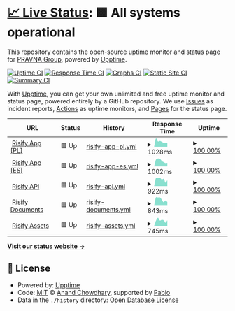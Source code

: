 # [📈 Live Status](https://PRAVNA-Group.github.io/risify-upptime): <!--live status--> **🟩 All systems operational**

This repository contains the open-source uptime monitor and status page for [PRAVNA Group](https://pravna.pl), powered by [Upptime](https://github.com/upptime/upptime).

[![Uptime CI](https://github.com/PRAVNA-Group/risify-upptime/workflows/Uptime%20CI/badge.svg)](https://github.com/PRAVNA-Group/risify-upptime/actions?query=workflow%3A%22Uptime+CI%22)
[![Response Time CI](https://github.com/PRAVNA-Group/risify-upptime/workflows/Response%20Time%20CI/badge.svg)](https://github.com/PRAVNA-Group/risify-upptime/actions?query=workflow%3A%22Response+Time+CI%22)
[![Graphs CI](https://github.com/PRAVNA-Group/risify-upptime/workflows/Graphs%20CI/badge.svg)](https://github.com/PRAVNA-Group/risify-upptime/actions?query=workflow%3A%22Graphs+CI%22)
[![Static Site CI](https://github.com/PRAVNA-Group/risify-upptime/workflows/Static%20Site%20CI/badge.svg)](https://github.com/PRAVNA-Group/risify-upptime/actions?query=workflow%3A%22Static+Site+CI%22)
[![Summary CI](https://github.com/PRAVNA-Group/risify-upptime/workflows/Summary%20CI/badge.svg)](https://github.com/PRAVNA-Group/risify-upptime/actions?query=workflow%3A%22Summary+CI%22)

With [Upptime](https://upptime.js.org), you can get your own unlimited and free uptime monitor and status page, powered entirely by a GitHub repository. We use [Issues](https://github.com/PRAVNA-Group/risify-upptime/issues) as incident reports, [Actions](https://github.com/PRAVNA-Group/risify-upptime/actions) as uptime monitors, and [Pages](https://PRAVNA-Group.github.io/risify-upptime) for the status page.

<!--start: status pages-->
<!-- This summary is generated by Upptime (https://github.com/upptime/upptime) -->
<!-- Do not edit this manually, your changes will be overwritten -->
<!-- prettier-ignore -->
| URL | Status | History | Response Time | Uptime |
| --- | ------ | ------- | ------------- | ------ |
| <img alt="" src="https://icons.duckduckgo.com/ip3/panel.risify.pl.ico" height="13"> [Risify App [PL]](https://panel.risify.pl) | 🟩 Up | [risify-app-pl.yml](https://github.com/PRAVNA-Group/risify-upptime/commits/HEAD/history/risify-app-pl.yml) | <details><summary><img alt="Response time graph" src="./graphs/risify-app-pl/response-time-week.png" height="20"> 1028ms</summary><br><a href="https://PRAVNA-Group.github.io/risify-upptime/history/risify-app-pl"><img alt="Response time 898" src="https://img.shields.io/endpoint?url=https%3A%2F%2Fraw.githubusercontent.com%2FPRAVNA-Group%2Frisify-upptime%2FHEAD%2Fapi%2Frisify-app-pl%2Fresponse-time.json"></a><br><a href="https://PRAVNA-Group.github.io/risify-upptime/history/risify-app-pl"><img alt="24-hour response time 779" src="https://img.shields.io/endpoint?url=https%3A%2F%2Fraw.githubusercontent.com%2FPRAVNA-Group%2Frisify-upptime%2FHEAD%2Fapi%2Frisify-app-pl%2Fresponse-time-day.json"></a><br><a href="https://PRAVNA-Group.github.io/risify-upptime/history/risify-app-pl"><img alt="7-day response time 1028" src="https://img.shields.io/endpoint?url=https%3A%2F%2Fraw.githubusercontent.com%2FPRAVNA-Group%2Frisify-upptime%2FHEAD%2Fapi%2Frisify-app-pl%2Fresponse-time-week.json"></a><br><a href="https://PRAVNA-Group.github.io/risify-upptime/history/risify-app-pl"><img alt="30-day response time 870" src="https://img.shields.io/endpoint?url=https%3A%2F%2Fraw.githubusercontent.com%2FPRAVNA-Group%2Frisify-upptime%2FHEAD%2Fapi%2Frisify-app-pl%2Fresponse-time-month.json"></a><br><a href="https://PRAVNA-Group.github.io/risify-upptime/history/risify-app-pl"><img alt="1-year response time 898" src="https://img.shields.io/endpoint?url=https%3A%2F%2Fraw.githubusercontent.com%2FPRAVNA-Group%2Frisify-upptime%2FHEAD%2Fapi%2Frisify-app-pl%2Fresponse-time-year.json"></a></details> | <details><summary><a href="https://PRAVNA-Group.github.io/risify-upptime/history/risify-app-pl">100.00%</a></summary><a href="https://PRAVNA-Group.github.io/risify-upptime/history/risify-app-pl"><img alt="All-time uptime 99.98%" src="https://img.shields.io/endpoint?url=https%3A%2F%2Fraw.githubusercontent.com%2FPRAVNA-Group%2Frisify-upptime%2FHEAD%2Fapi%2Frisify-app-pl%2Fuptime.json"></a><br><a href="https://PRAVNA-Group.github.io/risify-upptime/history/risify-app-pl"><img alt="24-hour uptime 100.00%" src="https://img.shields.io/endpoint?url=https%3A%2F%2Fraw.githubusercontent.com%2FPRAVNA-Group%2Frisify-upptime%2FHEAD%2Fapi%2Frisify-app-pl%2Fuptime-day.json"></a><br><a href="https://PRAVNA-Group.github.io/risify-upptime/history/risify-app-pl"><img alt="7-day uptime 100.00%" src="https://img.shields.io/endpoint?url=https%3A%2F%2Fraw.githubusercontent.com%2FPRAVNA-Group%2Frisify-upptime%2FHEAD%2Fapi%2Frisify-app-pl%2Fuptime-week.json"></a><br><a href="https://PRAVNA-Group.github.io/risify-upptime/history/risify-app-pl"><img alt="30-day uptime 100.00%" src="https://img.shields.io/endpoint?url=https%3A%2F%2Fraw.githubusercontent.com%2FPRAVNA-Group%2Frisify-upptime%2FHEAD%2Fapi%2Frisify-app-pl%2Fuptime-month.json"></a><br><a href="https://PRAVNA-Group.github.io/risify-upptime/history/risify-app-pl"><img alt="1-year uptime 99.98%" src="https://img.shields.io/endpoint?url=https%3A%2F%2Fraw.githubusercontent.com%2FPRAVNA-Group%2Frisify-upptime%2FHEAD%2Fapi%2Frisify-app-pl%2Fuptime-year.json"></a></details>
| <img alt="" src="https://icons.duckduckgo.com/ip3/app.risify.es.ico" height="13"> [Risify App [ES]](https://app.risify.es) | 🟩 Up | [risify-app-es.yml](https://github.com/PRAVNA-Group/risify-upptime/commits/HEAD/history/risify-app-es.yml) | <details><summary><img alt="Response time graph" src="./graphs/risify-app-es/response-time-week.png" height="20"> 1002ms</summary><br><a href="https://PRAVNA-Group.github.io/risify-upptime/history/risify-app-es"><img alt="Response time 940" src="https://img.shields.io/endpoint?url=https%3A%2F%2Fraw.githubusercontent.com%2FPRAVNA-Group%2Frisify-upptime%2FHEAD%2Fapi%2Frisify-app-es%2Fresponse-time.json"></a><br><a href="https://PRAVNA-Group.github.io/risify-upptime/history/risify-app-es"><img alt="24-hour response time 636" src="https://img.shields.io/endpoint?url=https%3A%2F%2Fraw.githubusercontent.com%2FPRAVNA-Group%2Frisify-upptime%2FHEAD%2Fapi%2Frisify-app-es%2Fresponse-time-day.json"></a><br><a href="https://PRAVNA-Group.github.io/risify-upptime/history/risify-app-es"><img alt="7-day response time 1002" src="https://img.shields.io/endpoint?url=https%3A%2F%2Fraw.githubusercontent.com%2FPRAVNA-Group%2Frisify-upptime%2FHEAD%2Fapi%2Frisify-app-es%2Fresponse-time-week.json"></a><br><a href="https://PRAVNA-Group.github.io/risify-upptime/history/risify-app-es"><img alt="30-day response time 951" src="https://img.shields.io/endpoint?url=https%3A%2F%2Fraw.githubusercontent.com%2FPRAVNA-Group%2Frisify-upptime%2FHEAD%2Fapi%2Frisify-app-es%2Fresponse-time-month.json"></a><br><a href="https://PRAVNA-Group.github.io/risify-upptime/history/risify-app-es"><img alt="1-year response time 940" src="https://img.shields.io/endpoint?url=https%3A%2F%2Fraw.githubusercontent.com%2FPRAVNA-Group%2Frisify-upptime%2FHEAD%2Fapi%2Frisify-app-es%2Fresponse-time-year.json"></a></details> | <details><summary><a href="https://PRAVNA-Group.github.io/risify-upptime/history/risify-app-es">100.00%</a></summary><a href="https://PRAVNA-Group.github.io/risify-upptime/history/risify-app-es"><img alt="All-time uptime 100.00%" src="https://img.shields.io/endpoint?url=https%3A%2F%2Fraw.githubusercontent.com%2FPRAVNA-Group%2Frisify-upptime%2FHEAD%2Fapi%2Frisify-app-es%2Fuptime.json"></a><br><a href="https://PRAVNA-Group.github.io/risify-upptime/history/risify-app-es"><img alt="24-hour uptime 100.00%" src="https://img.shields.io/endpoint?url=https%3A%2F%2Fraw.githubusercontent.com%2FPRAVNA-Group%2Frisify-upptime%2FHEAD%2Fapi%2Frisify-app-es%2Fuptime-day.json"></a><br><a href="https://PRAVNA-Group.github.io/risify-upptime/history/risify-app-es"><img alt="7-day uptime 100.00%" src="https://img.shields.io/endpoint?url=https%3A%2F%2Fraw.githubusercontent.com%2FPRAVNA-Group%2Frisify-upptime%2FHEAD%2Fapi%2Frisify-app-es%2Fuptime-week.json"></a><br><a href="https://PRAVNA-Group.github.io/risify-upptime/history/risify-app-es"><img alt="30-day uptime 100.00%" src="https://img.shields.io/endpoint?url=https%3A%2F%2Fraw.githubusercontent.com%2FPRAVNA-Group%2Frisify-upptime%2FHEAD%2Fapi%2Frisify-app-es%2Fuptime-month.json"></a><br><a href="https://PRAVNA-Group.github.io/risify-upptime/history/risify-app-es"><img alt="1-year uptime 100.00%" src="https://img.shields.io/endpoint?url=https%3A%2F%2Fraw.githubusercontent.com%2FPRAVNA-Group%2Frisify-upptime%2FHEAD%2Fapi%2Frisify-app-es%2Fuptime-year.json"></a></details>
| <img alt="" src="https://icons.duckduckgo.com/ip3/api.panel.risify.pl.ico" height="13"> [Risify API](https://api.panel.risify.pl/v1/test) | 🟩 Up | [risify-api.yml](https://github.com/PRAVNA-Group/risify-upptime/commits/HEAD/history/risify-api.yml) | <details><summary><img alt="Response time graph" src="./graphs/risify-api/response-time-week.png" height="20"> 922ms</summary><br><a href="https://PRAVNA-Group.github.io/risify-upptime/history/risify-api"><img alt="Response time 836" src="https://img.shields.io/endpoint?url=https%3A%2F%2Fraw.githubusercontent.com%2FPRAVNA-Group%2Frisify-upptime%2FHEAD%2Fapi%2Frisify-api%2Fresponse-time.json"></a><br><a href="https://PRAVNA-Group.github.io/risify-upptime/history/risify-api"><img alt="24-hour response time 780" src="https://img.shields.io/endpoint?url=https%3A%2F%2Fraw.githubusercontent.com%2FPRAVNA-Group%2Frisify-upptime%2FHEAD%2Fapi%2Frisify-api%2Fresponse-time-day.json"></a><br><a href="https://PRAVNA-Group.github.io/risify-upptime/history/risify-api"><img alt="7-day response time 922" src="https://img.shields.io/endpoint?url=https%3A%2F%2Fraw.githubusercontent.com%2FPRAVNA-Group%2Frisify-upptime%2FHEAD%2Fapi%2Frisify-api%2Fresponse-time-week.json"></a><br><a href="https://PRAVNA-Group.github.io/risify-upptime/history/risify-api"><img alt="30-day response time 846" src="https://img.shields.io/endpoint?url=https%3A%2F%2Fraw.githubusercontent.com%2FPRAVNA-Group%2Frisify-upptime%2FHEAD%2Fapi%2Frisify-api%2Fresponse-time-month.json"></a><br><a href="https://PRAVNA-Group.github.io/risify-upptime/history/risify-api"><img alt="1-year response time 836" src="https://img.shields.io/endpoint?url=https%3A%2F%2Fraw.githubusercontent.com%2FPRAVNA-Group%2Frisify-upptime%2FHEAD%2Fapi%2Frisify-api%2Fresponse-time-year.json"></a></details> | <details><summary><a href="https://PRAVNA-Group.github.io/risify-upptime/history/risify-api">100.00%</a></summary><a href="https://PRAVNA-Group.github.io/risify-upptime/history/risify-api"><img alt="All-time uptime 99.99%" src="https://img.shields.io/endpoint?url=https%3A%2F%2Fraw.githubusercontent.com%2FPRAVNA-Group%2Frisify-upptime%2FHEAD%2Fapi%2Frisify-api%2Fuptime.json"></a><br><a href="https://PRAVNA-Group.github.io/risify-upptime/history/risify-api"><img alt="24-hour uptime 100.00%" src="https://img.shields.io/endpoint?url=https%3A%2F%2Fraw.githubusercontent.com%2FPRAVNA-Group%2Frisify-upptime%2FHEAD%2Fapi%2Frisify-api%2Fuptime-day.json"></a><br><a href="https://PRAVNA-Group.github.io/risify-upptime/history/risify-api"><img alt="7-day uptime 100.00%" src="https://img.shields.io/endpoint?url=https%3A%2F%2Fraw.githubusercontent.com%2FPRAVNA-Group%2Frisify-upptime%2FHEAD%2Fapi%2Frisify-api%2Fuptime-week.json"></a><br><a href="https://PRAVNA-Group.github.io/risify-upptime/history/risify-api"><img alt="30-day uptime 100.00%" src="https://img.shields.io/endpoint?url=https%3A%2F%2Fraw.githubusercontent.com%2FPRAVNA-Group%2Frisify-upptime%2FHEAD%2Fapi%2Frisify-api%2Fuptime-month.json"></a><br><a href="https://PRAVNA-Group.github.io/risify-upptime/history/risify-api"><img alt="1-year uptime 99.99%" src="https://img.shields.io/endpoint?url=https%3A%2F%2Fraw.githubusercontent.com%2FPRAVNA-Group%2Frisify-upptime%2FHEAD%2Fapi%2Frisify-api%2Fuptime-year.json"></a></details>
| <img alt="" src="https://icons.duckduckgo.com/ip3/documents.risify.pl.ico" height="13"> [Risify Documents](https://documents.risify.pl) | 🟩 Up | [risify-documents.yml](https://github.com/PRAVNA-Group/risify-upptime/commits/HEAD/history/risify-documents.yml) | <details><summary><img alt="Response time graph" src="./graphs/risify-documents/response-time-week.png" height="20"> 843ms</summary><br><a href="https://PRAVNA-Group.github.io/risify-upptime/history/risify-documents"><img alt="Response time 871" src="https://img.shields.io/endpoint?url=https%3A%2F%2Fraw.githubusercontent.com%2FPRAVNA-Group%2Frisify-upptime%2FHEAD%2Fapi%2Frisify-documents%2Fresponse-time.json"></a><br><a href="https://PRAVNA-Group.github.io/risify-upptime/history/risify-documents"><img alt="24-hour response time 494" src="https://img.shields.io/endpoint?url=https%3A%2F%2Fraw.githubusercontent.com%2FPRAVNA-Group%2Frisify-upptime%2FHEAD%2Fapi%2Frisify-documents%2Fresponse-time-day.json"></a><br><a href="https://PRAVNA-Group.github.io/risify-upptime/history/risify-documents"><img alt="7-day response time 843" src="https://img.shields.io/endpoint?url=https%3A%2F%2Fraw.githubusercontent.com%2FPRAVNA-Group%2Frisify-upptime%2FHEAD%2Fapi%2Frisify-documents%2Fresponse-time-week.json"></a><br><a href="https://PRAVNA-Group.github.io/risify-upptime/history/risify-documents"><img alt="30-day response time 896" src="https://img.shields.io/endpoint?url=https%3A%2F%2Fraw.githubusercontent.com%2FPRAVNA-Group%2Frisify-upptime%2FHEAD%2Fapi%2Frisify-documents%2Fresponse-time-month.json"></a><br><a href="https://PRAVNA-Group.github.io/risify-upptime/history/risify-documents"><img alt="1-year response time 871" src="https://img.shields.io/endpoint?url=https%3A%2F%2Fraw.githubusercontent.com%2FPRAVNA-Group%2Frisify-upptime%2FHEAD%2Fapi%2Frisify-documents%2Fresponse-time-year.json"></a></details> | <details><summary><a href="https://PRAVNA-Group.github.io/risify-upptime/history/risify-documents">100.00%</a></summary><a href="https://PRAVNA-Group.github.io/risify-upptime/history/risify-documents"><img alt="All-time uptime 99.91%" src="https://img.shields.io/endpoint?url=https%3A%2F%2Fraw.githubusercontent.com%2FPRAVNA-Group%2Frisify-upptime%2FHEAD%2Fapi%2Frisify-documents%2Fuptime.json"></a><br><a href="https://PRAVNA-Group.github.io/risify-upptime/history/risify-documents"><img alt="24-hour uptime 100.00%" src="https://img.shields.io/endpoint?url=https%3A%2F%2Fraw.githubusercontent.com%2FPRAVNA-Group%2Frisify-upptime%2FHEAD%2Fapi%2Frisify-documents%2Fuptime-day.json"></a><br><a href="https://PRAVNA-Group.github.io/risify-upptime/history/risify-documents"><img alt="7-day uptime 100.00%" src="https://img.shields.io/endpoint?url=https%3A%2F%2Fraw.githubusercontent.com%2FPRAVNA-Group%2Frisify-upptime%2FHEAD%2Fapi%2Frisify-documents%2Fuptime-week.json"></a><br><a href="https://PRAVNA-Group.github.io/risify-upptime/history/risify-documents"><img alt="30-day uptime 99.92%" src="https://img.shields.io/endpoint?url=https%3A%2F%2Fraw.githubusercontent.com%2FPRAVNA-Group%2Frisify-upptime%2FHEAD%2Fapi%2Frisify-documents%2Fuptime-month.json"></a><br><a href="https://PRAVNA-Group.github.io/risify-upptime/history/risify-documents"><img alt="1-year uptime 99.91%" src="https://img.shields.io/endpoint?url=https%3A%2F%2Fraw.githubusercontent.com%2FPRAVNA-Group%2Frisify-upptime%2FHEAD%2Fapi%2Frisify-documents%2Fuptime-year.json"></a></details>
| <img alt="" src="https://icons.duckduckgo.com/ip3/assets.risify.pl.ico" height="13"> [Risify Assets](https://assets.risify.pl/img/risify-logo-email-19092023.png) | 🟩 Up | [risify-assets.yml](https://github.com/PRAVNA-Group/risify-upptime/commits/HEAD/history/risify-assets.yml) | <details><summary><img alt="Response time graph" src="./graphs/risify-assets/response-time-week.png" height="20"> 745ms</summary><br><a href="https://PRAVNA-Group.github.io/risify-upptime/history/risify-assets"><img alt="Response time 813" src="https://img.shields.io/endpoint?url=https%3A%2F%2Fraw.githubusercontent.com%2FPRAVNA-Group%2Frisify-upptime%2FHEAD%2Fapi%2Frisify-assets%2Fresponse-time.json"></a><br><a href="https://PRAVNA-Group.github.io/risify-upptime/history/risify-assets"><img alt="24-hour response time 743" src="https://img.shields.io/endpoint?url=https%3A%2F%2Fraw.githubusercontent.com%2FPRAVNA-Group%2Frisify-upptime%2FHEAD%2Fapi%2Frisify-assets%2Fresponse-time-day.json"></a><br><a href="https://PRAVNA-Group.github.io/risify-upptime/history/risify-assets"><img alt="7-day response time 745" src="https://img.shields.io/endpoint?url=https%3A%2F%2Fraw.githubusercontent.com%2FPRAVNA-Group%2Frisify-upptime%2FHEAD%2Fapi%2Frisify-assets%2Fresponse-time-week.json"></a><br><a href="https://PRAVNA-Group.github.io/risify-upptime/history/risify-assets"><img alt="30-day response time 838" src="https://img.shields.io/endpoint?url=https%3A%2F%2Fraw.githubusercontent.com%2FPRAVNA-Group%2Frisify-upptime%2FHEAD%2Fapi%2Frisify-assets%2Fresponse-time-month.json"></a><br><a href="https://PRAVNA-Group.github.io/risify-upptime/history/risify-assets"><img alt="1-year response time 813" src="https://img.shields.io/endpoint?url=https%3A%2F%2Fraw.githubusercontent.com%2FPRAVNA-Group%2Frisify-upptime%2FHEAD%2Fapi%2Frisify-assets%2Fresponse-time-year.json"></a></details> | <details><summary><a href="https://PRAVNA-Group.github.io/risify-upptime/history/risify-assets">100.00%</a></summary><a href="https://PRAVNA-Group.github.io/risify-upptime/history/risify-assets"><img alt="All-time uptime 100.00%" src="https://img.shields.io/endpoint?url=https%3A%2F%2Fraw.githubusercontent.com%2FPRAVNA-Group%2Frisify-upptime%2FHEAD%2Fapi%2Frisify-assets%2Fuptime.json"></a><br><a href="https://PRAVNA-Group.github.io/risify-upptime/history/risify-assets"><img alt="24-hour uptime 100.00%" src="https://img.shields.io/endpoint?url=https%3A%2F%2Fraw.githubusercontent.com%2FPRAVNA-Group%2Frisify-upptime%2FHEAD%2Fapi%2Frisify-assets%2Fuptime-day.json"></a><br><a href="https://PRAVNA-Group.github.io/risify-upptime/history/risify-assets"><img alt="7-day uptime 100.00%" src="https://img.shields.io/endpoint?url=https%3A%2F%2Fraw.githubusercontent.com%2FPRAVNA-Group%2Frisify-upptime%2FHEAD%2Fapi%2Frisify-assets%2Fuptime-week.json"></a><br><a href="https://PRAVNA-Group.github.io/risify-upptime/history/risify-assets"><img alt="30-day uptime 100.00%" src="https://img.shields.io/endpoint?url=https%3A%2F%2Fraw.githubusercontent.com%2FPRAVNA-Group%2Frisify-upptime%2FHEAD%2Fapi%2Frisify-assets%2Fuptime-month.json"></a><br><a href="https://PRAVNA-Group.github.io/risify-upptime/history/risify-assets"><img alt="1-year uptime 100.00%" src="https://img.shields.io/endpoint?url=https%3A%2F%2Fraw.githubusercontent.com%2FPRAVNA-Group%2Frisify-upptime%2FHEAD%2Fapi%2Frisify-assets%2Fuptime-year.json"></a></details>

<!--end: status pages-->

[**Visit our status website →**](https://PRAVNA-Group.github.io/risify-upptime)

## 📄 License

- Powered by: [Upptime](https://github.com/upptime/upptime)
- Code: [MIT](./LICENSE) © [Anand Chowdhary](https://anandchowdhary.com), supported by [Pabio](https://pabio.com)
- Data in the `./history` directory: [Open Database License](https://opendatacommons.org/licenses/odbl/1-0/)
